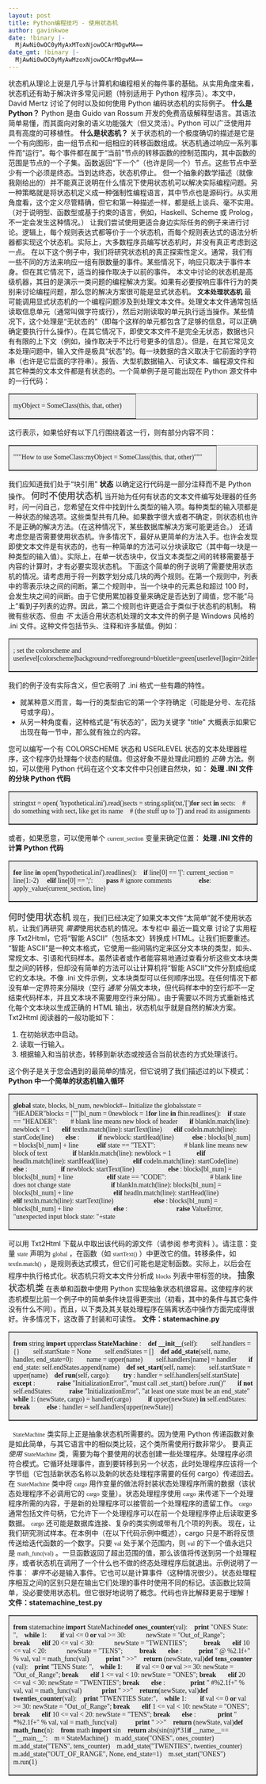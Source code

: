 ```yaml
---
layout: post
title: Python编程技巧 - 使用状态机
author: gavinkwoe
date: !binary |-
  MjAwNi0wOC0yMyAxMToxNjowOCArMDgwMA==
date_gmt: !binary |-
  MjAwNi0wOC0yMyAwMzoxNjowOCArMDgwMA==
---
```

状态机从理论上说是几乎与计算机和编程相关的每件事的基础。从实用角度来看，状态机还有助于解决许多常见问题（特别适用于 Python 程序员）。本文中，David Mertz 讨论了何时以及如何使用 Python 编码状态机的实际例子。
    <strong>什么是 Python？</strong>
    Python 是由 Guido van Rossum 开发的免费高级解释型语言。其语法简单易懂，而其面向对象的语义功能强大（但又灵活）。Python 可以广泛使用并具有高度的可移植性。
<strong>    什么是状态机？</strong>
    关于状态机的一个极度确切的描述是它是一个有向图形，由一组节点和一组相应的转移函数组成。状态机通过响应一系列事件而“运行”。每个事件都在属于“当前”节点的转移函数的控制范围内，其中函数的范围是节点的一个子集。函数返回“下一个”（也许是同一个）节点。这些节点中至少有一个必须是终态。当到达终态，状态机停止。
    但一个抽象的数学描述（就像我刚给出的）并不能真正说明在什么情况下使用状态机可以解决实际编程问题。另一种策略就是将状态机定义成一种强制性编程语言，其中节点也是源码行。从实用角度看，这个定义尽管精确，但它和第一种描述一样，都是纸上谈兵、毫不实用。（对于说明型、函数型或基于约束的语言，例如，Haskell、Scheme 或 Prolog，不一定会发生这种情况。）
    让我们尝试使用更适合身边实际任务的例子来进行讨论。逻辑上，每个规则表达式都等价于一个状态机，而每个规则表达式的语法分析器都实现这个状态机。实际上，大多数程序员编写状态机时，并没有真正考虑到这一点。
    在以下这个例子中，我们将研究状态机的真正探索性定义。通常，我们有一些不同的方法来响应一组有限数量的事件。某些情况下，响应只取决于事件本身。但在其它情况下，适当的操作取决于以前的事件。
    本文中讨论的状态机是高级机器，其目的是演示一类问题的编程解决方案。如果有必要按响应事件行为的类别来讨论编程问题，那么您的解决方案很可能是显式状态机。
<span class="atitle"><font size="2" face="Arial"><strong>   文本处理状态机</strong></font></span>
最可能调用显式状态机的一个编程问题涉及到处理文本文件。处理文本文件通常包括读取信息单元（通常叫做字符或行），然后对刚读取的单元执行适当操作。某些情况下，这个处理是“无状态的”（即每个这样的单元都包含了足够的信息，可以正确确定要执行什么操作）。在其它情况下，即使文本文件不是完全无状态，数据也只有有限的上下文（例如，操作取决于不比行号更多的信息）。但是，在其它常见文本处理问题中，输入文件是极具“状态”的。每一块数据的含义取决于它前面的字符串（也许是它后面的字符串）。报告、大型机数据输入、可读文本、编程源文件和其它种类的文本文件都是有状态的。一个简单例子是可能出现在 Python 源文件中的一行代码：
<table border="1" bgColor="#eeeeee" width="100%" cellPadding="5" cellSpacing="0">
<tr>
<td>
<pre><code class="section"><font face="Lucida Console">myObject = SomeClass(this, that, other)      </font></code></pre>
</td>
</tr>
</table>
这行表示，如果恰好有以下几行围绕着这一行，则有部分内容不同：
<table border="1" bgColor="#eeeeee" width="100%" cellPadding="5" cellSpacing="0">
<tr>
<td>
<pre><code class="section"><font face="Lucida Console">"""How to use SomeClass:myObject = SomeClass(this, that, other)"""      </font></code></pre>
</td>
</tr>
</table>
我们应知道我们处于“块引用” <strong>状态</strong> 以确定这行代码是一部分注释而不是 Python 操作。
<span class="atitle"><font size="4" face="Arial">何时不使用状态机</font></span>
当开始为任何有状态的文本文件编写处理器的任务时，问一问自己，您希望在文件中找到什么类型的输入项。每种类型的输入项都是一种状态的候选项。这些类型共有几种。如果数字很大或者不确定，则状态机也许不是正确的解决方法。（在这种情况下，某些数据库解决方案可能更适合。）
还请考虑您是否需要使用状态机。许多情况下，最好从更简单的方法入手。也许会发现即使文本文件是有状态的，也有一种简单的方法可以分块读取它（其中每一块是一种类型的输入值）。实际上，在单一状态块中，仅当文本类型之间的转移需要基于内容的计算时，才有必要实现状态机。
下面这个简单的例子说明了需要使用状态机的情况。请考虑用于将一列数字划分成几块的两个规则。在第一个规则中，列表中的零表示块之间的间断。第二个规则中，当一个块中的元素总和超过 100 时，会发生块之间的间断。由于它使用累加器变量来确定是否达到了阈值，您不能“马上”看到子列表的边界。因此，第二个规则也许更适合于类似于状态机的机制。
稍微有些状态、但由 <em>不</em> 太适合用状态机处理的文本文件的例子是 Windows 风格的 .ini 文件。这种文件包括节头、注释和许多赋值。例如：
<table border="1" bgColor="#eeeeee" width="100%" cellPadding="5" cellSpacing="0">
<tr>
<td>
<pre><code class="section"><font face="Lucida Console">; set the colorscheme and userlevel[colorscheme]background=redforeground=bluetitle=green[userlevel]login=2title=1      </font></code></pre>
</td>
</tr>
</table>
我们的例子没有实际含义，但它表明了 .ini 格式一些有趣的特性。
<ul>
<li>就某种意义而言，每一行的类型由它的第一个字符确定（可能是分号、左花括号或字母）。</li>
<li>从另一种角度看，这种格式是“有状态的”，因为关键字 "title" 大概表示如果它出现在每一节中，那么就有独立的内容。</li>
</ul>
您可以编写一个有 COLORSCHEME 状态和 USERLEVEL 状态的文本处理器程序，这个程序仍处理每个状态的赋值。但这好象不是处理此问题的 <em>正确</em> 方法。例如，可以使用 Python 代码在这个文本文件中只创建自然块，如：
<strong>处理 .INI 文件的分块 Python 代码</strong>
<table border="1" bgColor="#eeeeee" width="100%" cellPadding="5" cellSpacing="0">
<tr>
<td>
<pre><code class="section"><font face="Lucida Console">stringtxt = open( 'hypothetical.ini').read()</font></code><code class="section"><font face="Lucida Console">sects = string.split(txt,'[')</font><span class="boldcode"><strong><font face="Lucida Console">for </font></strong></span><font face="Lucida Console">sect </font><span class="boldcode"><strong><font face="Lucida Console">in </font></strong></span><font face="Lucida Console">sects:    # do something with sect, like get its name    # (the stuff up to ']') and read its assignments               </font></code></pre>
</td>
</tr>
</table>
或者，如果愿意，可以使用单个 <code><font face="新宋体">current_section</font></code> 变量来确定位置：
<strong>处理 .INI 文件的计算 Python 代码</strong>
<table border="1" bgColor="#eeeeee" width="100%" cellPadding="5" cellSpacing="0">
<tr>
<td>
<pre><code class="section"><span class="boldcode"><strong><font face="Lucida Console">for </font></strong></span><font face="Lucida Console">line </font><span class="boldcode"><strong><font face="Lucida Console">in </font></strong></span><font face="Lucida Console">open('hypothetical.ini').readlines():</font><span class="boldcode"><strong><font face="Lucida Console">    if </font></strong></span><font face="Lucida Console">line[0] == '[': current_section = line(1:-2)     </font><span class="boldcode"><strong><font face="Lucida Console">elif </font></strong></span><font face="Lucida Console">line[0] == ';':</font><span class="boldcode"><strong><font face="Lucida Console">        pass </font></strong></span><font face="Lucida Console"># ignore comments            </font><span class="boldcode"><strong><font face="Lucida Console">    else</font></strong></span><font face="Lucida Console">:         apply_value(current_section, line)            </font></code></pre>
</td>
</tr>
</table>
<span class="atitle"><font size="4" face="Arial">何时使用状态机</font></span>
现在，我们已经决定了如果文本文件“太简单”就不使用状态机，让我们再研究 <em>需要</em>使用状态机的情况。本专栏中 最近一篇文章 讨论了实用程序 Txt2Html，它将“智能 ASCII”（包括本文）转换成 HTML。让我们扼要重述。
“智能 ASCII”是一种文本格式，它使用一些间隔约定来区分文本块的类型，如头、常规文本、引语和代码样本。虽然读者或作者能容易地通过查看分析这些文本块类型之间的转移，但却没有简单的方法可以让计算机将“智能 ASCII”文件分割成组成它的文本块。不像 .ini 文件示例，文本块类型可以任何顺序出现。在任何情况下都没有单一定界符来分隔块（空行 <em>通常</em> 分隔文本块，但代码样本中的空行却不一定结束代码样本，并且文本块不需要用空行来分隔）。由于需要以不同方式重新格式化每个文本块以生成正确的 HTML 输出，状态机似乎就是自然的解决方案。
Txt2Html 阅读器的一般功能如下：
<ol>
<li>在初始状态中启动。</li>
<li>读取一行输入。</li>
<li>根据输入和当前状态，转移到新状态或按适合当前状态的方式处理该行。</li>
</ol>
这个例子是关于您会遇到的最简单的情况，但它说明了我们描述过的以下模式：
<strong>Python 中一个简单的状态机输入循环</strong><br clear="all" />
<table border="1" bgColor="#eeeeee" width="100%" cellPadding="5" cellSpacing="0">
<tr>
<td>
<pre><code class="section"><span class="boldcode"><strong><font face="Lucida Console">global </font></strong></span><font face="Lucida Console">state, blocks, bl_num, newblock#-- Initialize the globalsstate = "HEADER"blocks = [""]bl_num = 0newblock = 1</font><span class="boldcode"><strong><font face="Lucida Console">for </font></strong></span><font face="Lucida Console">line </font><span class="boldcode"><strong><font face="Lucida Console">in </font></strong></span><font face="Lucida Console">fhin.readlines():</font><span class="boldcode"><strong><font face="Lucida Console">    if </font></strong></span><font face="Lucida Console">state == "HEADER":        # blank line means new block of header</font><span class="boldcode"><strong><font face="Lucida Console">       if </font></strong></span><font face="Lucida Console">blankln.match(line): newblock = 1</font><span class="boldcode"><strong><font face="Lucida Console">       elif </font></strong></span><font face="Lucida Console">textln.match(line): startText(line)</font></code><code class="section"><span class="boldcode"><strong><font face="Lucida Console">       elif </font></strong></span><font face="Lucida Console">codeln.match(line): startCode(line)</font><span class="boldcode"><strong><font face="Lucida Console">       else </font></strong></span><font face="Lucida Console">:</font><span class="boldcode"><strong><font face="Lucida Console">           if </font></strong></span><font face="Lucida Console">newblock: startHead(line)</font><span class="boldcode"><strong><font face="Lucida Console">           else </font></strong></span><font face="Lucida Console">: blocks[bl_num] = blocks[bl_num] + line</font><span class="boldcode"><strong><font face="Lucida Console">           elif </font></strong></span><font face="Lucida Console">state == "TEXT":                 # blank line means new block of text</font><span class="boldcode"><strong><font face="Lucida Console">               if </font></strong></span><font face="Lucida Console">blankln.match(line): newblock = 1</font></code><code class="section"><span class="boldcode"><strong><font face="Lucida Console">               elif </font></strong></span><font face="Lucida Console">headln.match(line): startHead(line)</font></code><code class="section"><span class="boldcode"><strong><font face="Lucida Console">               elif </font></strong></span><font face="Lucida Console">codeln.match(line): startCode(line)</font><span class="boldcode"><strong><font face="Lucida Console">               else </font></strong></span><font face="Lucida Console">:     </font><span class="boldcode"><strong><font face="Lucida Console">               if </font></strong></span><font face="Lucida Console">newblock: startText(line)     </font><span class="boldcode"><strong><font face="Lucida Console">               else </font></strong></span><font face="Lucida Console">: blocks[bl_num] = blocks[bl_num] + line     </font><span class="boldcode"><strong><font face="Lucida Console">               elif </font></strong></span><font face="Lucida Console">state == "CODE":                          # blank line does not change state      </font><span class="boldcode"><strong><font face="Lucida Console">                  if </font></strong></span><font face="Lucida Console">blankln.match(line): blocks[bl_num] = blocks[bl_num] + line         </font><span class="boldcode"><strong><font face="Lucida Console">               elif </font></strong></span><font face="Lucida Console">headln.match(line): startHead(line)         </font><span class="boldcode"><strong><font face="Lucida Console">               elif </font></strong></span><font face="Lucida Console">textln.match(line): startText(line) </font></code><code class="section"><font face="Lucida Console">        </font><span class="boldcode"><strong><font face="Lucida Console">               else </font></strong></span><font face="Lucida Console">: blocks[bl_num] = blocks[bl_num] + line         </font><span class="boldcode"><strong><font face="Lucida Console">               else </font></strong></span><font face="Lucida Console">:        </font><span class="boldcode"><strong><font face="Lucida Console">                     raise </font></strong></span><font face="Lucida Console">ValueError, "unexpected input block state: "+state            </font></code></pre>
</td>
</tr>
</table>
可以用 Txt2Html 下载从中取出该代码的源文件（请参阅 参考资料 ）。请注意：变量 <code><font face="新宋体">state</font></code> 声明为 <code><font face="新宋体">global</font></code> ，在函数（如 <code><font face="新宋体">startText()</font></code> ）中更改它的值。转移条件，如 <code><font face="新宋体">textln.match()</font></code> ，是规则表达式模式，但它们可能也是定制函数。实际上，以后会在程序中执行格式化。状态机只将文本文件分析成 <code><font face="新宋体">blocks</font></code> 列表中带标签的块。
<span class="atitle"><font size="4" face="Arial">抽象状态机类</font></span>
在表单和函数中使用 Python 实现抽象状态机很容易。这使程序的状态机模型比前一个例子中的简单条件块显得更突出（初看，其中的条件与其它条件没有什么不同）。而且，以下类及其关联处理程序在隔离状态中操作方面完成得很好。许多情况下，这改善了封装和可读性。
<strong>文件：statemachine.py</strong><br clear="all" />
<table border="1" bgColor="#eeeeee" width="100%" cellPadding="5" cellSpacing="0">
<tr>
<td>
<pre><code class="section"><span class="boldcode"><strong><font face="Lucida Console">from </font></strong></span><font face="Lucida Console">string </font><span class="boldcode"><strong><font face="Lucida Console">import </font></strong></span><font face="Lucida Console">upper</font><span class="boldcode"><strong><font face="Lucida Console">class </font></strong><strong><font face="Lucida Console">StateMachine </font></strong></span><font face="Lucida Console">:    </font><span class="boldcode"><strong><font face="Lucida Console">def </font></strong><strong><font face="Lucida Console">__init__</font></strong></span><font face="Lucida Console">(self):        self.handlers = {}        self.startState = None       </font></code><code class="section"><font face="Lucida Console"> self.endStates = []    </font><span class="boldcode"><strong><font face="Lucida Console">def </font></strong><strong><font face="Lucida Console">add_state</font></strong></span><font face="Lucida Console">(self, name, handler, end_state=0):        name = upper(name)       </font></code><code class="section"><font face="Lucida Console"> self.handlers[name] = handler</font><span class="boldcode"><strong><font face="Lucida Console">       if </font></strong></span><font face="Lucida Console">end_state: self.endStates.append(name)</font></code><code class="section"><font face="Lucida Console">    </font><span class="boldcode"><strong><font face="Lucida Console">def </font></strong><strong><font face="Lucida Console">set_start</font></strong></span><font face="Lucida Console">(self, name):        self.startState = upper(name)    </font><span class="boldcode"><strong><font face="Lucida Console">def </font></strong><strong><font face="Lucida Console">run</font></strong></span><font face="Lucida Console">(self, cargo):        </font><span class="boldcode"><strong><font face="Lucida Console">try </font></strong></span><font face="Lucida Console">: handler = self.handlers[self.startState]        </font><span class="boldcode"><strong><font face="Lucida Console">except </font></strong></span><font face="Lucida Console">:             </font><span class="boldcode"><strong><font face="Lucida Console">raise </font></strong></span><font face="Lucida Console">"InitializationError", "must call .set_start() before .run()"</font><span class="boldcode"><strong><font face="Lucida Console">       if </font></strong></span><span class="boldcode"><strong><font face="Lucida Console">not </font></strong></span><font face="Lucida Console">self.endStates:</font><span class="boldcode"><strong><font face="Lucida Console">          raise </font></strong></span><font face="Lucida Console">"InitializationError", "at least one state must be an end_state"    </font><span class="boldcode"><strong><font face="Lucida Console">    while </font></strong></span><font face="Lucida Console">1: (newState, cargo) = handler(cargo)</font><span class="boldcode"><strong><font face="Lucida Console">          if </font></strong></span><font face="Lucida Console">upper(newState)</font><span class="boldcode"><strong><font face="Lucida Console"> in </font></strong></span><font face="Lucida Console">self.endStates:</font><span class="boldcode"><strong><font face="Lucida Console"> break</font></strong></span><span class="boldcode"><strong><font face="Lucida Console">          else </font></strong></span><font face="Lucida Console">: handler = self.handlers[upper(newState)]            </font></code></pre>
</td>
</tr>
</table>
<code><font face="新宋体">   StateMachine</font></code> 类实际上正是抽象状态机所需要的。因为使用 Python 传递函数对象是如此简单，与其它语言中的相似类比较，这个类所需使用行数非常少。
   要真正 <em>使用</em> <code><font face="新宋体">StateMachine</font></code> 类，需要为每个要使用的状态创建一些处理程序。处理程序必须符合模式。它循环处理事件，直到要转移到另一个状态，此时处理程序应该将一个字节组（它包括新状态名称以及新的状态处理程序需要的任何 cargo）传递回去。
   在 <code><font face="新宋体">StateMachine</font></code> 类中将 <code><font face="新宋体">cargo</font></code> 用作变量的做法将封装状态处理程序所需的数据（该状态处理程序不必调用它的 <code><font face="新宋体">cargo</font></code> 变量）。状态处理程序使用 <code><font face="新宋体">cargo</font></code> 来传递下一个处理程序所需的内容，于是新的处理程序可以接管前一个处理程序的遗留工作。 <code><font face="新宋体">cargo</font></code> 通常包括文件句柄，它允许下一个处理程序可以在前一个处理程序停止后读取更多数据。 <code><font face="新宋体">cargo</font></code> 还可能是数据库连接、复杂的类实例或带有几个项的列表。
   现在，让我们研究测试样本。在本例中（在以下代码示例中概述），cargo 只是不断将反馈传送给迭代函数的一个数字。只要 <code><font face="新宋体">val</font></code> 处于某个范围内，则 <code><font face="新宋体">val</font></code> 的下一个值永远只是 <code><font face="新宋体">math_func(val)</font></code> 。一旦函数返回了超出范围的值，那么该值将传送到另一个处理程序，或者状态机在调用了一个什么也不做的终态处理程序后就退出。示例说明了一件事： <em>事件</em>不必是输入事件。它也可以是计算事件（这种情况很少）。状态处理程序相互之间的区别只是在输出它们处理的事件时使用不同的标记。该函数比较简单，没必要使用状态机。但它很好地说明了概念。代码也许比解释更易于理解！
 <strong>文件：statemachine_test.py<br clear="all" /></strong>
<table border="1" bgColor="#eeeeee" width="100%" cellPadding="5" cellSpacing="0">
<tr>
<td>
<pre><code class="section"><span class="boldcode"><strong><font face="Lucida Console">from </font></strong></span><font face="Lucida Console">statemachine </font><span class="boldcode"><strong><font face="Lucida Console">import </font></strong></span><font face="Lucida Console">StateMachine</font><span class="boldcode"><strong><font face="Lucida Console">def </font></strong><strong><font face="Lucida Console">ones_counter</font></strong></span><font face="Lucida Console">(val):    </font><span class="boldcode"><strong><font face="Lucida Console">print </font></strong></span><font face="Lucida Console">"ONES State: ",    </font><span class="boldcode"><strong><font face="Lucida Console">while </font></strong></span><font face="Lucida Console">1:        </font><span class="boldcode"><strong><font face="Lucida Console">if </font></strong></span><font face="Lucida Console">val <= 0 </font><span class="boldcode"><strong><font face="Lucida Console">or </font></strong></span><font face="Lucida Console">val >= 30:            newState = "Out_of_Range";            </font><span class="boldcode"><strong><font face="Lucida Console">break       elif</font></strong></span><font face="Lucida Console"> 20 <= val < 30:            newState = "TWENTIES";</font><span class="boldcode"><strong><font face="Lucida Console">          break       elif </font></strong></span><font face="Lucida Console">10 <= val < 20:            newState = "TENS";</font><span class="boldcode"><strong><font face="Lucida Console">          break       else </font></strong></span><font face="Lucida Console">:</font><span class="boldcode"><strong><font face="Lucida Console">          print </font></strong></span><font face="Lucida Console">" @ %2.1f+" % val, val = math_func(val)</font><span class="boldcode"><strong><font face="Lucida Console">          print </font></strong></span><font face="Lucida Console">" >>"    </font><span class="boldcode"><strong><font face="Lucida Console">return </font></strong></span><font face="Lucida Console">(newState, val)</font><span class="boldcode"><strong><font face="Lucida Console">def </font></strong><strong><font face="Lucida Console">tens_counter </font></strong></span><font face="Lucida Console">(val):    </font><span class="boldcode"><strong><font face="Lucida Console">print </font></strong></span><font face="Lucida Console">"TENS State: ",    </font><span class="boldcode"><strong><font face="Lucida Console">while 1</font></strong></span><font face="Lucida Console">:        </font><span class="boldcode"><strong><font face="Lucida Console">if </font></strong></span><font face="Lucida Console">val <= 0 </font><span class="boldcode"><strong><font face="Lucida Console">or </font></strong></span><font face="Lucida Console">val >= 30: newState =  "Out_of_Range"; </font><span class="boldcode"><strong><font face="Lucida Console">break       elif </font></strong></span><font face="Lucida Console">1 <= val < 10: newState = "ONES";</font><span class="boldcode"><strong><font face="Lucida Console"> break       elif </font></strong></span><font face="Lucida Console">20 <= val < 30: newState = "TWENTIES"; </font><span class="boldcode"><strong><font face="Lucida Console">break     </font></strong></span></code><code class="section"><span class="boldcode"><strong><font face="Lucida Console">  else </font></strong></span><font face="Lucida Console">:               </font><span class="boldcode"><strong><font face="Lucida Console">print </font></strong></span><font face="Lucida Console">" #%2.1f+" % val, val = math_func(val)</font></code><code class="section"><span class="boldcode"><strong><font face="Lucida Console">            print </font></strong></span><font face="Lucida Console">" >>"</font><span class="boldcode"><strong><font face="Lucida Console">    return</font></strong></span><font face="Lucida Console">(newState, val)</font><span class="boldcode"><strong><font face="Lucida Console">def </font></strong><strong><font face="Lucida Console">twenties_counter</font></strong></span><font face="Lucida Console">(val):</font><span class="boldcode"><strong><font face="Lucida Console">    print </font></strong></span><font face="Lucida Console">"TWENTIES State:",</font><span class="boldcode"><strong><font face="Lucida Console">    while </font></strong></span><font face="Lucida Console">1:        </font><span class="boldcode"><strong><font face="Lucida Console">if </font></strong></span><font face="Lucida Console">val <= 0 </font><span class="boldcode"><strong><font face="Lucida Console">or </font></strong></span><font face="Lucida Console">val >= 30: newState = "Out_of_Range"; </font><span class="boldcode"><strong><font face="Lucida Console">break       elif </font></strong></span><font face="Lucida Console">1 <= val < 10: newState = "ONES"; </font><span class="boldcode"><strong><font face="Lucida Console">break       elif </font></strong></span><font face="Lucida Console">10 <= val < 20: newState = "TENS";</font><span class="boldcode"><strong><font face="Lucida Console"> break     </font></strong></span></code><code class="section"><span class="boldcode"><strong><font face="Lucida Console">  else </font></strong></span><font face="Lucida Console">:             </font><span class="boldcode"><strong><font face="Lucida Console">print </font></strong></span><font face="Lucida Console">" *%2.1f+" % val, val = math_func(val)</font><span class="boldcode"><strong><font face="Lucida Console">           print </font></strong></span><font face="Lucida Console">" >>"    </font><span class="boldcode"><strong><font face="Lucida Console">return </font></strong></span><font face="Lucida Console">(newState, val)</font><span class="boldcode"><strong><font face="Lucida Console">def </font></strong><strong><font face="Lucida Console">math_func</font></strong></span><font face="Lucida Console">(n):    </font><span class="boldcode"><strong><font face="Lucida Console">from </font></strong></span><font face="Lucida Console">math </font><span class="boldcode"><strong><font face="Lucida Console">import </font></strong></span><font face="Lucida Console">sin    </font><span class="boldcode"><strong><font face="Lucida Console">return </font></strong></span><font face="Lucida Console">abs(sin(n))*31</font><span class="boldcode"><strong><font face="Lucida Console">if </font></strong></span><font face="Lucida Console">__name__== "__main__":    m = StateMachine()   </font></code><code class="section"><font face="Lucida Console"> m.add_state("ONES", ones_counter)    m.add_state("TENS", tens_counter)    m.add_state("TWENTIES", twenties_counter)    m.add_state("OUT_OF_RANGE", None, end_state=1)    m.set_start("ONES")    m.run(1)            </font></code></pre>
</td>
</tr>
</table>
